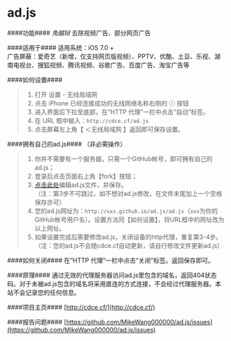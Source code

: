 ad.js
=================

####功能####
_免越狱_ 去除视频广告、部分网页广告

####适用于####
适用系统：iOS 7.0 +    
广告屏蔽：爱奇艺（新增，仅支持网页版视频）、PPTV、优酷、土豆、乐视、湖南电视台、搜狐视频、腾讯视频、谷歌广告、百度广告、淘宝广告等

####如何设置####
>1. 打开 设置 - 无线局域网    
>2. 点击 iPhone 已经连接成功的无线网络名称右侧的 ⓘ 按钮    
>3. 进入界面后下拉至底部，在“HTTP 代理”一栏中点击“自动”标签。    
>4. 在 URL 框中输入：`http://cdce.cf/ad.js`    
>5. 点击屏幕左上角【 ＜无线局域网 】返回即可保存设置。

####拥有自己的ad.js####
（非必需操作）
>1. 你并不需要有一个服务器，只需一个GitHub帐号，即可拥有自己的ad.js；    
>2. 登录后点击页面右上角【fork】按钮；    
>3. [点击此处](../../edit/gh-pages/ad.js)编辑ad.js文件，并保存。    
>（注：第3步不可跳过，如不想对ad.js修改，在文件末尾加上一个空格保存亦可）    
>4. 您的ad.js网址为：`http://xxx.github.io/ad.js/ad.js`（`xxx`为你的GitHub帐号用户名）。设置方法同【如何设置】，将URL框中的网址改为以上网址。    
>5. 如果设置完成后需要修改ad.js，关闭设备的http代理，重复第3-4步。    
>（注：您的ad.js不会随cdce.cf自动更新，请自行修改文件更新ad.js）

####如何关闭####
在“HTTP 代理”一栏中点击“关闭”标签。返回保存即可。

####原理####
通过无效的代理服务器访问ad.js里包含的域名，返回404状态码。对于未被ad.js包含的域名将采用直连的方式连接，不会经过代理服务器。本站不会记录您的任何信息。

####项目主页####
[http://cdce.cf/](http://cdce.cf/)

####报告问题####
[https://github.com/MikeWang000000/ad.js/issues](https://github.com/MikeWang000000/ad.js/issues)
